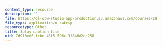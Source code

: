 ```yaml
---
content_type: resource
description: ''
file: https://ol-ocw-studio-app-production.s3.amazonaws.com/courses/18-404j-theory-of-computation-fall-2020/7d918ed6fcbe46f5596e3f846d2cc258_q3xvno_KgRY.srt
file_type: application/x-subrip
resourcetype: Other
title: 3play caption file
uid: 7d918ed6-fcbe-46f5-596e-3f846d2cc258
---
```

